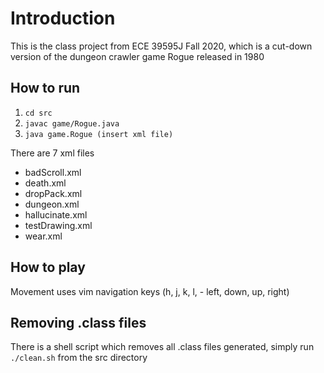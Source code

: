 # Introduction
This is the class project from ECE 39595J Fall 2020, which is a cut-down version of the
dungeon crawler game Rogue released in 1980

## How to run
1. `cd src`
2. `javac game/Rogue.java`
3. `java game.Rogue (insert xml file)`

There are 7 xml files
- badScroll.xml
- death.xml
- dropPack.xml
- dungeon.xml
- hallucinate.xml
- testDrawing.xml
- wear.xml

## How to play
Movement uses vim navigation keys (h, j, k, l, - left, down, up, right)


## Removing .class files
There is a shell script which removes all .class files generated, simply run
`./clean.sh`
from the src directory

